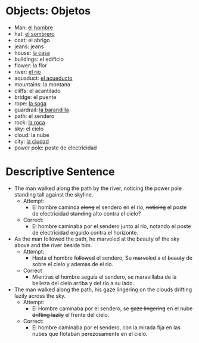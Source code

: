 # Objects: Objetos
- Man: [el hombre](https://www.spanishdict.com/translate/el%20hombre?langFrom=es)
- hat: [el sombrero](https://www.spanishdict.com/translate/el%20sombrero?langFrom=es)
- coat: el abrigo
- jeans: jeans
- house: [la casa](https://www.spanishdict.com/translate/la%20casa?langFrom=es)
- buildings: el edificio
- flower: la flor
- river: [el río](https://www.spanishdict.com/translate/el%20r%C3%ADo?langFrom=es)
- aquaduct: [el acueducto](https://www.spanishdict.com/translate/el%20acueducto?langFrom=es)
- mountains: la montana
- cliffs: el acantilado
- bridge: el puente
- rope: [la soga](https://www.spanishdict.com/translate/la%20soga?langFrom=es)
- guardrail: [la barandilla](https://www.spanishdict.com/translate/la%20barandilla?langFrom=es)
- path: el sendero
- rock: [la roca](https://www.spanishdict.com/translate/la%20roca?langFrom=es)
- sky: el cielo
- cloud: la nube
- city: [la ciudad](https://www.spanishdict.com/translate/la%20ciudad?langFrom=es)
- power pole: poste de electricidad
# Descriptive Sentence
- The man walked along the path by the river, noticing the power pole standing tall against the skyline.
	- Attempt:
		- El hombre caminda <s>along</s> el sendero en el rio, <s>noticing</s> el poste de electricidad <s>standing</s> alto contra el cielo?
	- Correct:
		- El hombre caminaba por el sendero junto al río, notando el poste de electricidad erguido contra el horizonte.
- As the man followed the path, he marveled at the beauty of the sky above and the river beside him.
	- Attempt:
		- Hasta el hombre <s>followed</s> el sendero, Su <s>marveled</s> a el <s>beauty</s> de sobre el cielo y ademas de el rio. 
	- Correct
		- Mientras el hombre seguía el sendero, se maravillaba de la belleza del cielo arriba y del río a su lado.
- The man walked along the path, his gaze lingering on the clouds drifting lazily across the sky.
	- Attempt:
		- El Hombre caminaba  por el sendero, se <s>gaze lingering</s> en el nube <s>drifting lazily</s> el frente del cielo.
	- Correct:
		- El hombre caminaba por el sendero, con la mirada fija en las nubes que flotaban perezosamente en el cielo.